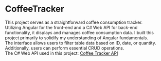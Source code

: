 # CoffeeTracker

This project serves as a straightforward coffee consumption tracker. Utilizing Angular for the front-end and a C# Web API for back-end functionality, it displays and manages coffee consumption data. 
I built this project primarily to solidify my understanding of Angular fundamentals.    
The interface allows users to filter table data based on ID, date, or quantity. Additionally, users can perform essential CRUD operations.    
The C# Web API used in this project: [Coffee Tracker API](https://github.com/ionutng/CoffeeTrackerApi)
